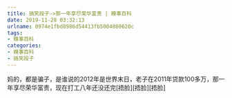 ```yaml
---
title: 搞笑段子->那一年享尽荣华富贵 | 糗事百科
date: 2019-11-28 03:32:13
urlname: 0974e1fbd8986d54413fb5004080620c
tags: 
- 糗事百科
categories:
- 糗事百科
- 搞笑段子
---
```

妈的，都是骗子，是谁说的2012年是世界末日，老子在2011年贷款100多万，那一年享尽荣华富贵，现在打工八年还没还完[捂脸][捂脸][捂脸]


